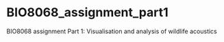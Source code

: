 # BIO8068_assignment_part1
BIO8068 assignment Part 1: Visualisation and analysis of wildlife acoustics
